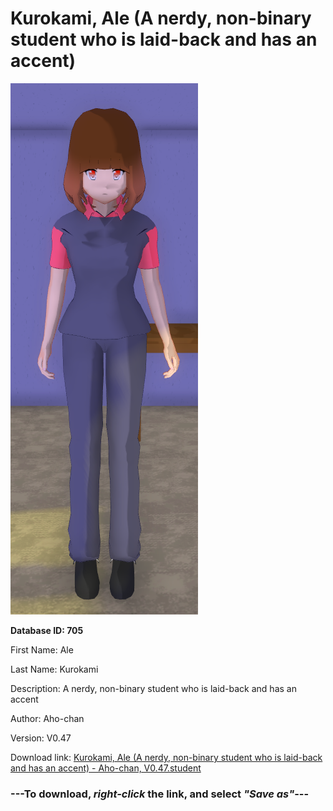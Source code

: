# Kurokami, Ale (A nerdy, non-binary student who is laid-back and has an accent)

<img src="https://raw.githubusercontent.com/Arbiter1223/Daigaku-Gurashi-Custom-Students/master/Students/Files/Kurokami%2C%20Ale%20(A%20nerdy%2C%20non-binary%20student%20who%20is%20laid-back%20and%20has%20an%20accent).png" title="Kurokami, Ale (A nerdy, non-binary student who is laid-back and has an accent) - Aho-chan, V0.47">

**Database ID: 705**

First Name: Ale

Last Name: Kurokami

Description: A nerdy, non-binary student who is laid-back and has an accent

Author: Aho-chan

Version: V0.47

Download link: <a href="https://raw.githubusercontent.com/Arbiter1223/Daigaku-Gurashi-Custom-Students/master/Students/Files/Kurokami%2C%20Ale%20(A%20nerdy%2C%20non-binary%20student%20who%20is%20laid-back%20and%20has%20an%20accent)%20-%20Aho-chan%2C%20V0.47.student">Kurokami, Ale (A nerdy, non-binary student who is laid-back and has an accent) - Aho-chan, V0.47.student</a>

### ---**To download, _right-click_ the link, and select _"Save as"_**---
